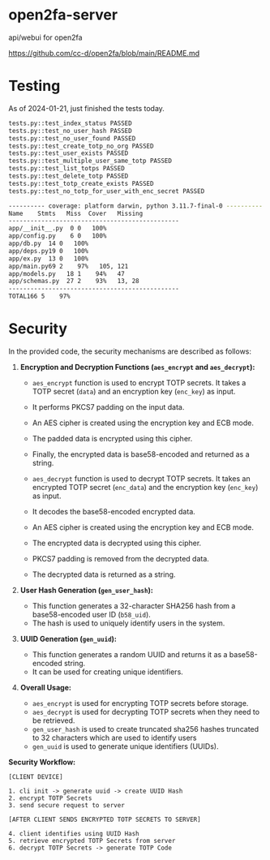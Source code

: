 # open2fa-server

api/webui for open2fa

https://github.com/cc-d/open2fa/blob/main/README.md

# Testing

As of 2024-01-21, just finished the tests today.

```bash
tests.py::test_index_status PASSED
tests.py::test_no_user_hash PASSED
tests.py::test_no_user_found PASSED
tests.py::test_create_totp_no_org PASSED
tests.py::test_user_exists PASSED
tests.py::test_multiple_user_same_totp PASSED
tests.py::test_list_totps PASSED
tests.py::test_delete_totp PASSED
tests.py::test_totp_create_exists PASSED
tests.py::test_no_totp_for_user_with_enc_secret PASSED

---------- coverage: platform darwin, python 3.11.7-final-0 ----------
Name    Stmts   Miss  Cover   Missing
-----------------------------------------------
app/__init__.py  0 0   100%
app/config.py    6 0   100%
app/db.py  14 0   100%
app/deps.py19 0   100%
app/ex.py  13 0   100%
app/main.py69 2    97%   105, 121
app/models.py   18 1    94%   47
app/schemas.py  27 2    93%   13, 28
-----------------------------------------------
TOTAL166 5    97%

```

# Security

In the provided code, the security mechanisms are described as follows:

1. **Encryption and Decryption Functions (`aes_encrypt` and `aes_decrypt`):**

   - `aes_encrypt` function is used to encrypt TOTP secrets. It takes a TOTP secret (`data`) and an encryption key (`enc_key`) as input.
   - It performs PKCS7 padding on the input data.
   - An AES cipher is created using the encryption key and ECB mode.
   - The padded data is encrypted using this cipher.
   - Finally, the encrypted data is base58-encoded and returned as a string.

   - `aes_decrypt` function is used to decrypt TOTP secrets. It takes an encrypted TOTP secret (`enc_data`) and the encryption key (`enc_key`) as input.
   - It decodes the base58-encoded encrypted data.
   - An AES cipher is created using the encryption key and ECB mode.
   - The encrypted data is decrypted using this cipher.
   - PKCS7 padding is removed from the decrypted data.
   - The decrypted data is returned as a string.

2. **User Hash Generation (`gen_user_hash`):**

   - This function generates a 32-character SHA256 hash from a base58-encoded user ID (`b58_uid`).
   - The hash is used to uniquely identify users in the system.

3. **UUID Generation (`gen_uuid`):**

   - This function generates a random UUID and returns it as a base58-encoded string.
   - It can be used for creating unique identifiers.

4. **Overall Usage:**
   - `aes_encrypt` is used for encrypting TOTP secrets before storage.
   - `aes_decrypt` is used for decrypting TOTP secrets when they need to be retrieved.
   - `gen_user_hash` is used to create truncated sha256 hashes truncated to 32 characters which are used to identify users
   - `gen_uuid` is used to generate unique identifiers (UUIDs).

**Security Workflow:**

```
[CLIENT DEVICE]

1. cli init -> generate uuid -> create UUID Hash
2. encrypt TOTP Secrets
3. send secure request to server

[AFTER CLIENT SENDS ENCRYPTED TOTP SECRETS TO SERVER]

4. client identifies using UUID Hash
5. retrieve encrypted TOTP Secrets from server
6. decrypt TOTP Secrets -> generate TOTP Code
```
